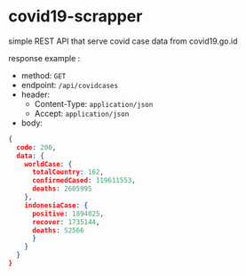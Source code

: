 # covid19-scrapper
simple REST API that serve covid case data from covid19.go.id

response example :
- method: `GET`
- endpoint: `/api/covidcases`
- header: 
  - Content-Type: `application/json`
  - Accept: `application/json`
- body:
```json
{
  code: 200,
  data: {
    worldCase: {
      totalCountry: 162,
      confirmedCased: 119611553,
      deaths: 2605995
    },
    indonesiaCase: {
      positive: 1894025,
      recover: 1735144,
      deaths: 52566
      }
    }
  }
}
```
